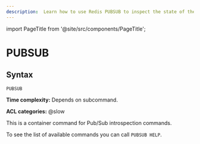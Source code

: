 ```yaml
---
description:  Learn how to use Redis PUBSUB to inspect the state of the Pub/Sub subsystem, perfect for monitoring your messaging infrastructure.
---
```

import PageTitle from '@site/src/components/PageTitle';

# PUBSUB

<PageTitle title="Redis PUBSUB Command (Documentation) | Dragonfly" />

## Syntax

    PUBSUB 

**Time complexity:** Depends on subcommand.

**ACL categories:** @slow

This is a container command for Pub/Sub introspection commands.

To see the list of available commands you can call `PUBSUB HELP`.

